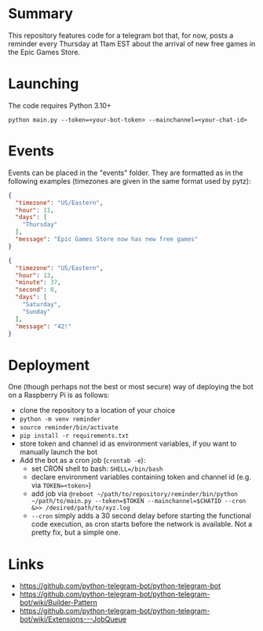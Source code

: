 # Summary

This repository features code for a telegram bot that, for now, posts a reminder every Thursday at 11am EST
about the arrival of new free games in the Epic Games Store.

# Launching

The code requires Python 3.10+

```
python main.py --token=<your-bot-token> --mainchannel=<your-chat-id>
```

# Events

Events can be placed in the "events" folder.
They are formatted as in the following examples (timezones are given in the same format used by pytz):

```JSON
{
  "timezone": "US/Eastern",
  "hour": 11,
  "days": [
    "Thursday"
  ],
  "message": "Epic Games Store now has new free games"
}
```

```JSON
{
  "timezone": "US/Eastern",
  "hour": 13,
  "minute": 37,
  "second": 0,
  "days": [
    "Saturday",
    "Sunday"
  ],
  "message": "42!"
}
```

# Deployment

One (though perhaps not the best or most secure) way of deploying the bot on a Raspberry Pi is as follows:

- clone the repository to a location of your choice
- `python -m venv reminder`
- `source reminder/bin/activate`
- `pip install -r requirements.txt`
- store token and channel id as environment variables, if you want to manually launch the bot
- Add the bot as a cron job (`crontab -e`):
  - set CRON shell to bash: `SHELL=/bin/bash`
  - declare environment variables containing token and channel id (e.g. via `TOKEN=<token>`)
  - add job via `@reboot ~/path/to/repository/reminder/bin/python ~/path/to/main.py --token=$TOKEN --mainchannel=$CHATID --cron &>> /desired/path/to/xyz.log`
  - `--cron` simply adds a 30 second delay before starting the functional code execution, as cron starts before the network is available. Not a pretty fix, but a simple one.

# Links

- https://github.com/python-telegram-bot/python-telegram-bot
- https://github.com/python-telegram-bot/python-telegram-bot/wiki/Builder-Pattern
- https://github.com/python-telegram-bot/python-telegram-bot/wiki/Extensions---JobQueue
